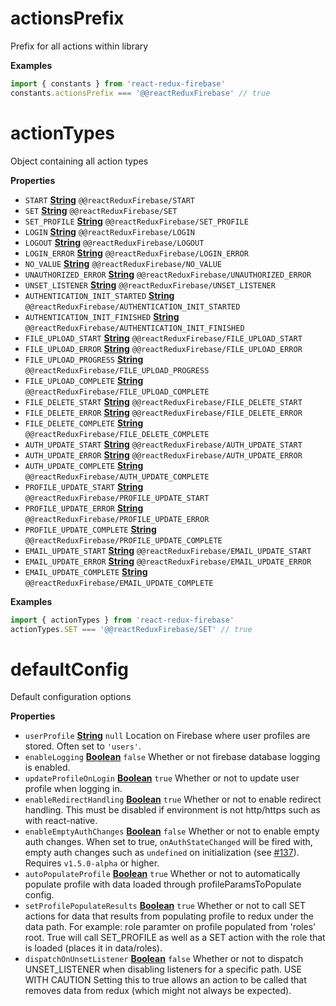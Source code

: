# actionsPrefix

Prefix for all actions within library

**Examples**

```javascript
import { constants } from 'react-redux-firebase'
constants.actionsPrefix === '@@reactReduxFirebase' // true
```

# actionTypes

Object containing all action types

**Properties**

-   `START` **[String](https://developer.mozilla.org/en-US/docs/Web/JavaScript/Reference/Global_Objects/String)** `@@reactReduxFirebase/START`
-   `SET` **[String](https://developer.mozilla.org/en-US/docs/Web/JavaScript/Reference/Global_Objects/String)** `@@reactReduxFirebase/SET`
-   `SET_PROFILE` **[String](https://developer.mozilla.org/en-US/docs/Web/JavaScript/Reference/Global_Objects/String)** `@@reactReduxFirebase/SET_PROFILE`
-   `LOGIN` **[String](https://developer.mozilla.org/en-US/docs/Web/JavaScript/Reference/Global_Objects/String)** `@@reactReduxFirebase/LOGIN`
-   `LOGOUT` **[String](https://developer.mozilla.org/en-US/docs/Web/JavaScript/Reference/Global_Objects/String)** `@@reactReduxFirebase/LOGOUT`
-   `LOGIN_ERROR` **[String](https://developer.mozilla.org/en-US/docs/Web/JavaScript/Reference/Global_Objects/String)** `@@reactReduxFirebase/LOGIN_ERROR`
-   `NO_VALUE` **[String](https://developer.mozilla.org/en-US/docs/Web/JavaScript/Reference/Global_Objects/String)** `@@reactReduxFirebase/NO_VALUE`
-   `UNAUTHORIZED_ERROR` **[String](https://developer.mozilla.org/en-US/docs/Web/JavaScript/Reference/Global_Objects/String)** `@@reactReduxFirebase/UNAUTHORIZED_ERROR`
-   `UNSET_LISTENER` **[String](https://developer.mozilla.org/en-US/docs/Web/JavaScript/Reference/Global_Objects/String)** `@@reactReduxFirebase/UNSET_LISTENER`
-   `AUTHENTICATION_INIT_STARTED` **[String](https://developer.mozilla.org/en-US/docs/Web/JavaScript/Reference/Global_Objects/String)** `@@reactReduxFirebase/AUTHENTICATION_INIT_STARTED`
-   `AUTHENTICATION_INIT_FINISHED` **[String](https://developer.mozilla.org/en-US/docs/Web/JavaScript/Reference/Global_Objects/String)** `@@reactReduxFirebase/AUTHENTICATION_INIT_FINISHED`
-   `FILE_UPLOAD_START` **[String](https://developer.mozilla.org/en-US/docs/Web/JavaScript/Reference/Global_Objects/String)** `@@reactReduxFirebase/FILE_UPLOAD_START`
-   `FILE_UPLOAD_ERROR` **[String](https://developer.mozilla.org/en-US/docs/Web/JavaScript/Reference/Global_Objects/String)** `@@reactReduxFirebase/FILE_UPLOAD_ERROR`
-   `FILE_UPLOAD_PROGRESS` **[String](https://developer.mozilla.org/en-US/docs/Web/JavaScript/Reference/Global_Objects/String)** `@@reactReduxFirebase/FILE_UPLOAD_PROGRESS`
-   `FILE_UPLOAD_COMPLETE` **[String](https://developer.mozilla.org/en-US/docs/Web/JavaScript/Reference/Global_Objects/String)** `@@reactReduxFirebase/FILE_UPLOAD_COMPLETE`
-   `FILE_DELETE_START` **[String](https://developer.mozilla.org/en-US/docs/Web/JavaScript/Reference/Global_Objects/String)** `@@reactReduxFirebase/FILE_DELETE_START`
-   `FILE_DELETE_ERROR` **[String](https://developer.mozilla.org/en-US/docs/Web/JavaScript/Reference/Global_Objects/String)** `@@reactReduxFirebase/FILE_DELETE_ERROR`
-   `FILE_DELETE_COMPLETE` **[String](https://developer.mozilla.org/en-US/docs/Web/JavaScript/Reference/Global_Objects/String)** `@@reactReduxFirebase/FILE_DELETE_COMPLETE`
-   `AUTH_UPDATE_START` **[String](https://developer.mozilla.org/en-US/docs/Web/JavaScript/Reference/Global_Objects/String)** `@@reactReduxFirebase/AUTH_UPDATE_START`
-   `AUTH_UPDATE_ERROR` **[String](https://developer.mozilla.org/en-US/docs/Web/JavaScript/Reference/Global_Objects/String)** `@@reactReduxFirebase/AUTH_UPDATE_ERROR`
-   `AUTH_UPDATE_COMPLETE` **[String](https://developer.mozilla.org/en-US/docs/Web/JavaScript/Reference/Global_Objects/String)** `@@reactReduxFirebase/AUTH_UPDATE_COMPLETE`
-   `PROFILE_UPDATE_START` **[String](https://developer.mozilla.org/en-US/docs/Web/JavaScript/Reference/Global_Objects/String)** `@@reactReduxFirebase/PROFILE_UPDATE_START`
-   `PROFILE_UPDATE_ERROR` **[String](https://developer.mozilla.org/en-US/docs/Web/JavaScript/Reference/Global_Objects/String)** `@@reactReduxFirebase/PROFILE_UPDATE_ERROR`
-   `PROFILE_UPDATE_COMPLETE` **[String](https://developer.mozilla.org/en-US/docs/Web/JavaScript/Reference/Global_Objects/String)** `@@reactReduxFirebase/PROFILE_UPDATE_COMPLETE`
-   `EMAIL_UPDATE_START` **[String](https://developer.mozilla.org/en-US/docs/Web/JavaScript/Reference/Global_Objects/String)** `@@reactReduxFirebase/EMAIL_UPDATE_START`
-   `EMAIL_UPDATE_ERROR` **[String](https://developer.mozilla.org/en-US/docs/Web/JavaScript/Reference/Global_Objects/String)** `@@reactReduxFirebase/EMAIL_UPDATE_ERROR`
-   `EMAIL_UPDATE_COMPLETE` **[String](https://developer.mozilla.org/en-US/docs/Web/JavaScript/Reference/Global_Objects/String)** `@@reactReduxFirebase/EMAIL_UPDATE_COMPLETE`

**Examples**

```javascript
import { actionTypes } from 'react-redux-firebase'
actionTypes.SET === '@@reactReduxFirebase/SET' // true
```

# defaultConfig

Default configuration options

**Properties**

-   `userProfile` **[String](https://developer.mozilla.org/en-US/docs/Web/JavaScript/Reference/Global_Objects/String)** `null` Location on Firebase where user
    profiles are stored. Often set to `'users'`.
-   `enableLogging` **[Boolean](https://developer.mozilla.org/en-US/docs/Web/JavaScript/Reference/Global_Objects/Boolean)** `false` Whether or not firebase
    database logging is enabled.
-   `updateProfileOnLogin` **[Boolean](https://developer.mozilla.org/en-US/docs/Web/JavaScript/Reference/Global_Objects/Boolean)** `true` Whether or not to update
    user profile when logging in.
-   `enableRedirectHandling` **[Boolean](https://developer.mozilla.org/en-US/docs/Web/JavaScript/Reference/Global_Objects/Boolean)** `true` Whether or not to enable
    redirect handling. This must be disabled if environment is not http/https
    such as with react-native.
-   `enableEmptyAuthChanges` **[Boolean](https://developer.mozilla.org/en-US/docs/Web/JavaScript/Reference/Global_Objects/Boolean)** `false` Whether or not to enable
    empty auth changes. When set to true, `onAuthStateChanged` will be fired with,
    empty auth changes such as `undefined` on initialization
    (see [#137](https://github.com/prescottprue/react-redux-firebase/issues/137)).
    Requires `v1.5.0-alpha` or higher.
-   `autoPopulateProfile` **[Boolean](https://developer.mozilla.org/en-US/docs/Web/JavaScript/Reference/Global_Objects/Boolean)** `true` Whether or not to
    automatically populate profile with data loaded through
    profileParamsToPopulate config.
-   `setProfilePopulateResults` **[Boolean](https://developer.mozilla.org/en-US/docs/Web/JavaScript/Reference/Global_Objects/Boolean)** `true` Whether or not to
    call SET actions for data that results from populating profile to redux under
    the data path. For example: role paramter on profile populated from 'roles'
    root. True will call SET_PROFILE as well as a SET action with the role that
    is loaded (places it in data/roles).
-   `dispatchOnUnsetListener` **[Boolean](https://developer.mozilla.org/en-US/docs/Web/JavaScript/Reference/Global_Objects/Boolean)** `false` Whether or not to
    dispatch UNSET_LISTENER when disabling listeners for a specific path. USE WITH CAUTION
    Setting this to true allows an action to be called that removes data
    from redux (which might not always be expected).
